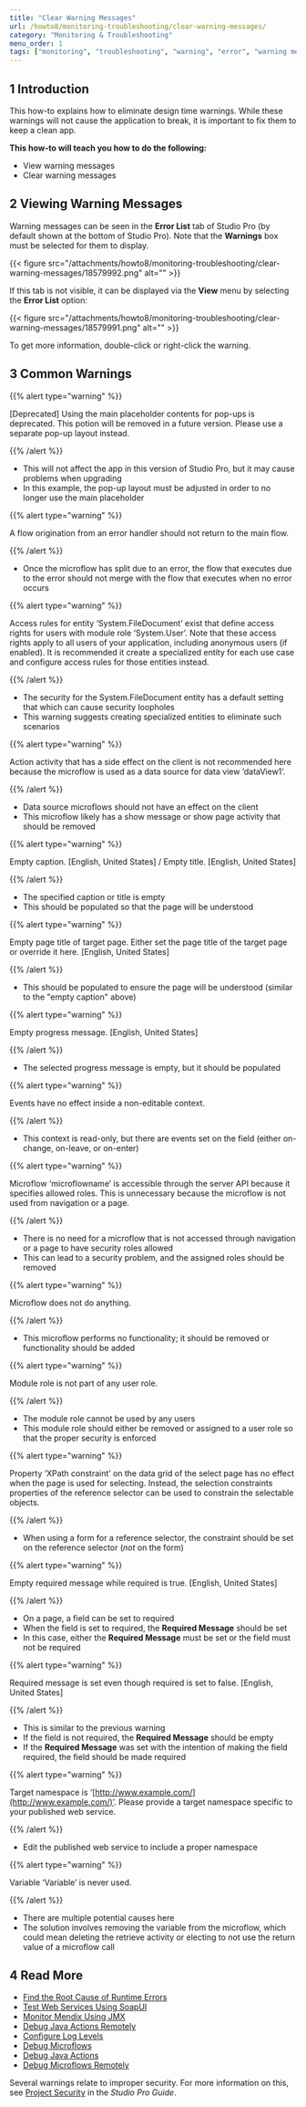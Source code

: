 ```yaml
---
title: "Clear Warning Messages"
url: /howto8/monitoring-troubleshooting/clear-warning-messages/
category: "Monitoring & Troubleshooting"
menu_order: 1
tags: ["monitoring", "troubleshooting", "warning", "error", "warning message"]
---
```


## 1 Introduction

This how-to explains how to eliminate design time warnings. While these warnings will not cause the application to break, it is important to fix them to keep a clean app.

**This how-to will teach you how to do the following:**

* View warning messages
* Clear warning messages

## 2 Viewing Warning Messages

Warning messages can be seen in the **Error List** tab of Studio Pro (by default shown at the bottom of Studio Pro). Note that the **Warnings** box must be selected for them to display.

{{< figure src="/attachments/howto8/monitoring-troubleshooting/clear-warning-messages/18579992.png" alt="" >}}

If this tab is not visible, it can be displayed via the **View** menu by selecting the **Error List** option:

{{< figure src="/attachments/howto8/monitoring-troubleshooting/clear-warning-messages/18579991.png" alt="" >}}

To get more information, double-click or right-click the warning.

## 3 Common Warnings

{{% alert type="warning" %}}

[Deprecated] Using the main placeholder contents for pop-ups is deprecated.  This potion will be removed in a future version.  Please use a separate pop-up layout instead.

{{% /alert %}}

* This will not affect the app in this version of Studio Pro, but it may cause problems when upgrading
* In this example, the pop-up layout must be adjusted in order to no longer use the main placeholder

{{% alert type="warning" %}}

A flow origination from an error handler should not return to the main flow.

{{% /alert %}}

* Once the microflow has split due to an error, the flow that executes due to the error should not merge with the flow that executes when no error occurs

{{% alert type="warning" %}}

Access rules for entity ‘System.FileDocument’ exist that define access rights for users with module role ‘System.User’.  Note that these access rights apply to all users of your application, including anonymous users (if enabled).  It is recommended it create a specialized entity for each use case and configure access rules for those entities instead.

{{% /alert %}}

* The security for the System.FileDocument entity has a default setting that which can cause security loopholes
* This warning suggests creating specialized entities to eliminate such scenarios

{{% alert type="warning" %}}

Action activity that has a side effect on the client is not recommended here because the microflow is used as a data source for data view ‘dataView1’.

{{% /alert %}}

* Data source microflows should not have an effect on the client
* This microflow likely has a show message or show page activity that should be removed

{{% alert type="warning" %}}

Empty caption. [English, United States] / Empty title. [English, United States]

{{% /alert %}}

* The specified caption or title is empty
* This should be populated so that the page will be understood

{{% alert type="warning" %}}

Empty page title of target page.  Either set the page title of the target page or override it here. [English, United States]

{{% /alert %}}

* This should be populated to ensure the page will be understood (similar to the "empty caption" above)

{{% alert type="warning" %}}

Empty progress message. [English, United States]

{{% /alert %}}

* The selected progress message is empty, but it should be populated

{{% alert type="warning" %}}

Events have no effect inside a non-editable context.

{{% /alert %}}

* This context is read-only, but there are events set on the field (either on-change, on-leave, or on-enter) 

{{% alert type="warning" %}}

Microflow ‘microflowname’ is accessible through the server API because it specifies allowed roles. This is unnecessary because the microflow is not used from navigation or a page.

{{% /alert %}}

* There is no need for a microflow that is not accessed through navigation or a page to have security roles allowed
* This can lead to a security problem, and the assigned roles should be removed

{{% alert type="warning" %}}

Microflow does not do anything.

{{% /alert %}}

* This microflow performs no functionality; it should be removed or functionality should be added

{{% alert type="warning" %}}

Module role is not part of any user role.

{{% /alert %}}

* The module role cannot be used by any users
* This module role should either be removed or assigned to a user role so that the proper security is enforced

{{% alert type="warning" %}}

Property ‘XPath constraint’ on the data grid of the select page has no effect when the page is used for selecting.  Instead, the selection constraints properties of the reference selector can be used to constrain the selectable objects.

{{% /alert %}}

* When using a form for a reference selector, the constraint should be set on the reference selector (*not* on the form)

{{% alert type="warning" %}}

Empty required message while required is true. [English, United States]

{{% /alert %}}

* On a page, a field can be set to required
* When the field is set to required, the **Required Message** should be set
* In this case, either the **Required Message** must be set or the field must not be required

{{% alert type="warning" %}}

Required message is set even though required is set to false. [English, United States]

{{% /alert %}}

* This is similar to the previous warning
* If the field is not required, the **Required Message** should be empty
* If the **Required Message** was set with the intention of making the field required, the field should be made required

{{% alert type="warning" %}}

Target namespace is ‘[http://www.example.com/](http://www.example.com/)’.  Please provide a target namespace specific to your published web service.

{{% /alert %}}

* Edit the published web service to include a proper namespace

{{% alert type="warning" %}}

Variable ‘Variable’ is never used.

{{% /alert %}}

* There are multiple potential causes here
* The solution involves removing the variable from the microflow, which could mean deleting the retrieve activity or electing to not use the return value of a microflow call

## 4 Read More

* [Find the Root Cause of Runtime Errors](/howto8/monitoring-troubleshooting/finding-the-root-cause-of-runtime-errors/)
* [Test Web Services Using SoapUI](/howto8/testing/testing-web-services-using-soapui/)
* [Monitor Mendix Using JMX](/howto8/monitoring-troubleshooting/monitoring-mendix-using-jmx/)
* [Debug Java Actions Remotely](/howto8/monitoring-troubleshooting/debug-java-actions-remotely/)
* [Configure Log Levels](/howto8/monitoring-troubleshooting/log-levels/)
* [Debug Microflows](/howto8/monitoring-troubleshooting/debug-microflows/)
* [Debug Java Actions](/howto8/monitoring-troubleshooting/debug-java-actions/)
* [Debug Microflows Remotely](/howto8/monitoring-troubleshooting/debug-microflows-remotely/)

Several warnings relate to improper security. For more information on this, see [Project Security](/refguide8/project-security/) in the *Studio Pro Guide*.
